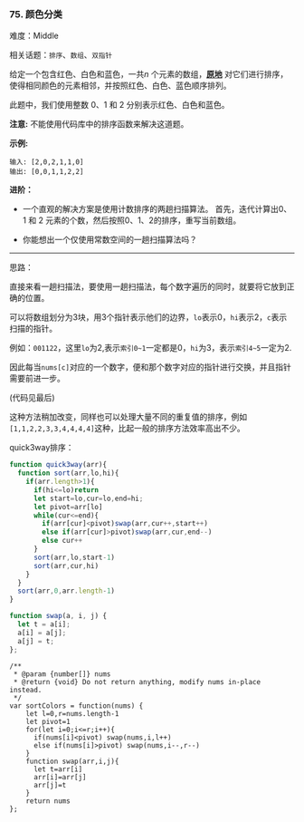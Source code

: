 ### 75. 颜色分类

难度：Middle

相关话题：`排序`、`数组`、`双指针`

给定一个包含红色、白色和蓝色，一共*n* 个元素的数组，**[原地](https://baike.baidu.com/item/%E5%8E%9F%E5%9C%B0%E7%AE%97%E6%B3%95)** 对它们进行排序，使得相同颜色的元素相邻，并按照红色、白色、蓝色顺序排列。



此题中，我们使用整数 0、1 和 2 分别表示红色、白色和蓝色。



**注意:** 
不能使用代码库中的排序函数来解决这道题。



**示例:** 



```
输入: [2,0,2,1,1,0]
输出: [0,0,1,1,2,2]
```


**进阶：** 




* 一个直观的解决方案是使用计数排序的两趟扫描算法。
首先，迭代计算出0、1 和 2 元素的个数，然后按照0、1、2的排序，重写当前数组。

* 你能想出一个仅使用常数空间的一趟扫描算法吗？






-----

思路：

直接来看一趟扫描法，要使用一趟扫描法，每个数字遍历的同时，就要将它放到正确的位置。

可以将数组划分为3块，用3个指针表示他们的边界，`lo`表示0，`hi`表示2，`c`表示扫描的指针。

例如：`001122`，这里`lo`为2,表示`索引0~1`一定都是0，`hi`为3，表示`索引4~5`一定为2.

因此每当`nums[c]`对应的一个数字，便和那个数字对应的指针进行交换，并且指针需要前进一步。

(代码见最后)

这种方法稍加改变，同样也可以处理大量不同的重复值的排序，例如`[1,1,2,2,3,3,4,4,4,4]`这种，比起一般的排序方法效率高出不少。

quick3way排序：
```js
function quick3way(arr){
  function sort(arr,lo,hi){
    if(arr.length>1){
      if(hi<=lo)return
      let start=lo,cur=lo,end=hi;
      let pivot=arr[lo]
      while(cur<=end){
        if(arr[cur]<pivot)swap(arr,cur++,start++)
        else if(arr[cur]>pivot)swap(arr,cur,end--)
        else cur++
      }
      sort(arr,lo,start-1)
      sort(arr,cur,hi)
    }
  }
  sort(arr,0,arr.length-1)
}

function swap(a, i, j) {
  let t = a[i];
  a[i] = a[j];
  a[j] = t;
};
```

```
/**
 * @param {number[]} nums
 * @return {void} Do not return anything, modify nums in-place instead.
 */
var sortColors = function(nums) {
    let l=0,r=nums.length-1
    let pivot=1
    for(let i=0;i<=r;i++){
      if(nums[i]<pivot) swap(nums,i,l++)
      else if(nums[i]>pivot) swap(nums,i--,r--)
    }
    function swap(arr,i,j){
      let t=arr[i]
      arr[i]=arr[j]
      arr[j]=t
    }
    return nums
};
```

